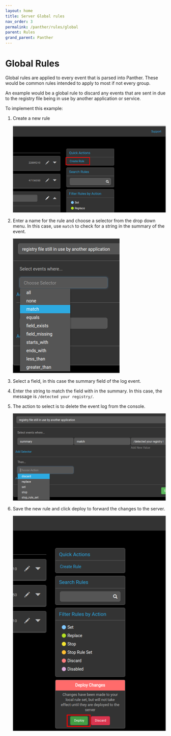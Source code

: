 ```yaml
---
layout: home
title: Server Global rules
nav_order: 3
permalink: /panther/rules/global
parent: Rules
grand_parent: Panther
---
```



# Global Rules

Global rules are applied to every event that is parsed into
Panther. These would be common rules intended to apply to most if not
every group.

An example would be a global rule to discard any events that are sent
in due to the registry file being in use by another application or
service.

To implement this example:

1. Create a new rule
   
    ![Creating a new Global rule](./media/CreateGlobalRule7.png)

2. Enter a name for the rule and choose a selector from the drop down
menu. In this case, use `match` to check for a string in the summary
of the event.

    ![Choosing a selector](./media/CreateGlobalRule4.png)

3. Select a field, in this case the summary field of the log event.

4. Enter the string to match the field with in the summary. In this
case, the message is `/detected your registry/`.

5. The action to select is to delete the event log from the console.

    ![Action choices](./media/CreateGlobalRule6.png)

6. Save the new rule and click deploy to forward the changes to the server.

    ![Saving...](./media/CreateGlobalRule9.png)

